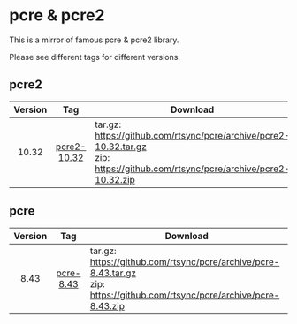 
# pcre & pcre2

This is a mirror of famous pcre & pcre2 library.

Please see different tags for different versions.

## pcre2

| Version | Tag | Download |
|:---:|:---:|---|
| 10.32 | [pcre2-10.32](https://github.com/rtsync/pcre/releases/pcre2-10.32) | tar.gz: https://github.com/rtsync/pcre/archive/pcre2-10.32.tar.gz<br>zip: https://github.com/rtsync/pcre/archive/pcre2-10.32.zip |

## pcre

| Version | Tag | Download |
|:---:|:---:|---|
| 8.43 | [pcre-8.43](https://github.com/rtsync/pcre/releases/pcre-8.43) | tar.gz: https://github.com/rtsync/pcre/archive/pcre-8.43.tar.gz<br>zip: https://github.com/rtsync/pcre/archive/pcre-8.43.zip |

